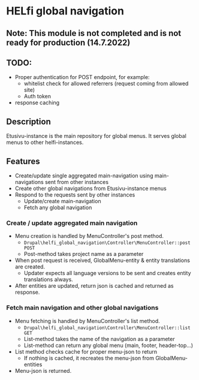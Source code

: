 # HELfi global navigation

## Note: This module is not completed and is not ready for production (14.7.2022)

## TODO:
- Proper authentication for POST endpoint, for example:
  - whitelist check for allowed referrers (request coming from allowed site)
  - Auth token
- response caching

## Description

Etusivu-instance is the main repository for global menus. It serves global menus to other helfi-instances.


## Features

- Create/update single aggregated main-navigation using main-navigations sent from other instances
- Create other global navigations from Etusivu-instance menus
- Respond to the requests sent by other instances
  - Update/create main-navigation
  - Fetch any global navigation


### Create / update aggregated main navigation

- Menu creation is handled by MenuController's post method.
  - `Drupal\helfi_global_navigation\Controller\MenuController::post POST`
  - Post-method takes project name as a parameter
- When post request is received, GlobalMenu-entity & entity translations are created.
  - Updater expects all language versions to be sent and creates entity translations always.
- After entities are updated, return json is cached and returned as response.


### Fetch main navigation and other global navigations

- Menu fetching is handled by MenuController's list method.
  - `Drupal\helfi_global_navigation\Controller\MenuController::list GET`
  - List-method takes the name of the navigation as a parameter
  - List-method can return any global menu (main, footer, header-top...)
- List method checks cache for proper menu-json to return
  - If nothing is cached, it recreates the menu-json from GlobalMenu-entities
- Menu-json is returned.


